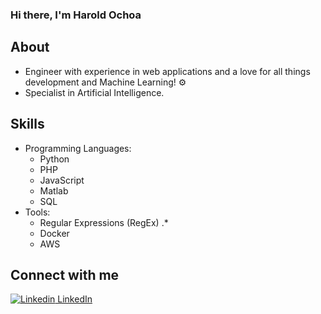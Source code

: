 ### Hi there, I'm Harold Ochoa

## About
* Engineer with experience in web applications and a love for all things development and Machine Learning!  ⚙️
* Specialist in Artificial Intelligence.  

## Skills

* Programming Languages:
    * Python 
    * PHP
    * JavaScript  
    * Matlab  
    * SQL  ️
* Tools:
    * Regular Expressions (RegEx)  .*
    * Docker 
    * AWS 

 ## Connect with me 

[![Linkedin](https://i.stack.imgur.com/gVE0j.png) LinkedIn](https://www.linkedin.com/in/harold-oswaldo-ochoa-buitrago)

<!--
**Harold2828/Harold2828** is a ✨ _special_ ✨ repository because its `README.md` (this file) appears on your GitHub profile.

Here are some ideas to get you started:

- 🔭 I’m currently working on ...
- 🌱 I’m currently learning ...
- 👯 I’m looking to collaborate on ...
- 🤔 I’m looking for help with ...
- 💬 Ask me about ...
- 📫 How to reach me: ...
- 😄 Pronouns: ...
- ⚡ Fun fact: ...
-->
